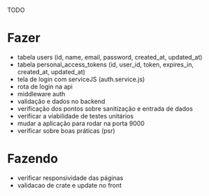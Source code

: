 TODO

# Fazer


- tabela users (id, name, email, password, created_at, updated_at)
- tabela personal_access_tokens (id, user_id, token, expires_in, created_at, updated_at)
- tela de login com serviceJS (auth.service.js)
- rota de login na api
- middleware auth
- validação e dados no backend
- verificação dos pontos sobre sanitização e entrada de dados
- verificar a viabilidade de testes unitários
- mudar a aplicação para rodar na porta 9000
- verificar sobre boas práticas (psr)


# Fazendo


- verificar responsividade das páginas
- validacao de crate e update no front

